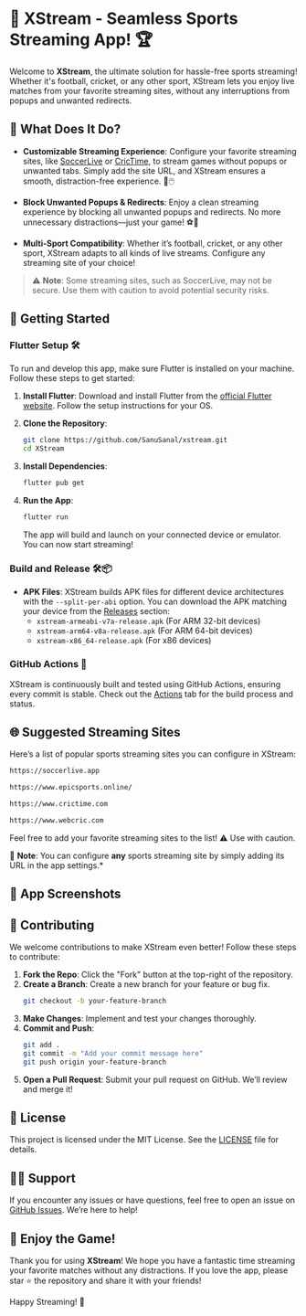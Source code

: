 # 🎥 XStream - Seamless Sports Streaming App! 🏆

Welcome to **XStream**, the ultimate solution for hassle-free sports streaming! Whether it's football, cricket, or any other sport, XStream lets you enjoy live matches from your favorite streaming sites, without any interruptions from popups and unwanted redirects.

## 📱 What Does It Do?

- **Customizable Streaming Experience**: Configure your favorite streaming sites, like [SoccerLive](https://soccerlive.app/) or [CricTime](https://www.crictime.com), to stream games without popups or unwanted tabs. Simply add the site URL, and XStream ensures a smooth, distraction-free experience. 🚫🖱️
  
- **Block Unwanted Popups & Redirects**: Enjoy a clean streaming experience by blocking all unwanted popups and redirects. No more unnecessary distractions—just your game! ⚽🏏

- **Multi-Sport Compatibility**: Whether it’s football, cricket, or any other sport, XStream adapts to all kinds of live streams. Configure any streaming site of your choice!

> ⚠️ **Note**: Some streaming sites, such as SoccerLive, may not be secure. Use them with caution to avoid potential security risks.

## 🚀 Getting Started

### Flutter Setup 🛠️

To run and develop this app, make sure Flutter is installed on your machine. Follow these steps to get started:

1. **Install Flutter**: Download and install Flutter from the [official Flutter website](https://flutter.dev/docs/get-started/install). Follow the setup instructions for your OS.

2. **Clone the Repository**:
   ```bash
   git clone https://github.com/SanuSanal/xstream.git
   cd XStream
   ```

3. **Install Dependencies**:
   ```bash
   flutter pub get
   ```

4. **Run the App**:
   ```bash
   flutter run
   ```

   The app will build and launch on your connected device or emulator. You can now start streaming!

### Build and Release 🛠️📦

- **APK Files**: XStream builds APK files for different device architectures with the `--split-per-abi` option. You can download the APK matching your device from the [Releases](https://github.com/SanuSanal/xstream/releases/) section:
  - `xstream-armeabi-v7a-release.apk` (For ARM 32-bit devices)
  - `xstream-arm64-v8a-release.apk` (For ARM 64-bit devices)
  - `xstream-x86_64-release.apk` (For x86 devices)

### GitHub Actions 🤖

XStream is continuously built and tested using GitHub Actions, ensuring every commit is stable. Check out the [Actions](https://github.com/SanuSanal/xstream/actions) tab for the build process and status.

## 🌐 Suggested Streaming Sites

Here’s a list of popular sports streaming sites you can configure in XStream:
   ```bash
   https://soccerlive.app  
   ```
   ```bash
   https://www.epicsports.online/
   ```
   ```bash
   https://www.crictime.com
   ```
   ```bash
   https://www.webcric.com
   ```

Feel free to add your favorite streaming sites to the list! ⚠️ Use with caution.

📌 **Note**: You can configure **any** sports streaming site by simply adding its URL in the app settings.*

## 📸 App Screenshots



## 💪 Contributing

We welcome contributions to make XStream even better! Follow these steps to contribute:

1. **Fork the Repo**: Click the "Fork" button at the top-right of the repository.
2. **Create a Branch**: Create a new branch for your feature or bug fix.
   ```bash
   git checkout -b your-feature-branch
   ```
3. **Make Changes**: Implement and test your changes thoroughly.
4. **Commit and Push**:
   ```bash
   git add .
   git commit -m "Add your commit message here"
   git push origin your-feature-branch
   ```
5. **Open a Pull Request**: Submit your pull request on GitHub. We’ll review and merge it!

## 📜 License

This project is licensed under the MIT License. See the [LICENSE](LICENSE) file for details.

## 🙋‍♂️ Support

If you encounter any issues or have questions, feel free to open an issue on [GitHub Issues](https://github.com/SanuSanal/xstream/issues). We’re here to help!

## 🎉 Enjoy the Game!

Thank you for using **XStream**! We hope you have a fantastic time streaming your favorite matches without any distractions. If you love the app, please star ⭐️ the repository and share it with your friends!

Happy Streaming! 🌟
